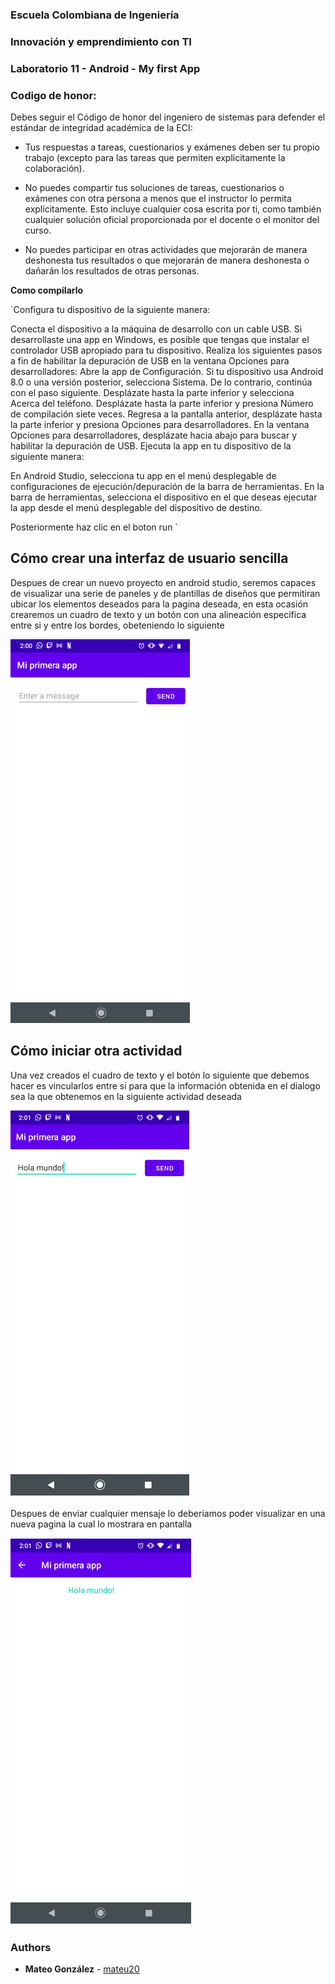 ### Escuela Colombiana de Ingeniería
### Innovación y emprendimiento con TI

### Laboratorio 11 - Android - My first App

### Codigo de honor:
Debes seguir el Código de honor del ingeniero de sistemas para defender el estándar de integridad académica de la ECI:

* Tus respuestas a tareas, cuestionarios y exámenes deben ser tu propio trabajo (excepto para las tareas que permiten explícitamente la colaboración).

* No puedes compartir tus soluciones de tareas, cuestionarios o exámenes con otra persona a menos que el instructor lo permita explícitamente. Esto incluye cualquier cosa escrita por ti, como también cualquier solución oficial proporcionada por el docente o el monitor del curso.

* No puedes participar en otras actividades que mejorarán de manera deshonesta tus resultados o que mejorarán de manera deshonesta o dañarán los resultados de otras personas.

**Como compilarlo**

`Configura tu dispositivo de la siguiente manera:

Conecta el dispositivo a la máquina de desarrollo con un cable USB. Si desarrollaste una app en Windows, es posible que tengas que instalar el controlador USB apropiado para tu dispositivo.
Realiza los siguientes pasos a fin de habilitar la depuración de USB en la ventana Opciones para desarrolladores:
Abre la app de Configuración.
Si tu dispositivo usa Android 8.0 o una versión posterior, selecciona Sistema. De lo contrario, continúa con el paso siguiente.
Desplázate hasta la parte inferior y selecciona Acerca del teléfono.
Desplázate hasta la parte inferior y presiona Número de compilación siete veces.
Regresa a la pantalla anterior, desplázate hasta la parte inferior y presiona Opciones para desarrolladores.
En la ventana Opciones para desarrolladores, desplázate hacia abajo para buscar y habilitar la depuración de USB.
Ejecuta la app en tu dispositivo de la siguiente manera:

En Android Studio, selecciona tu app en el menú desplegable de configuraciones de ejecución/depuración de la barra de herramientas.
En la barra de herramientas, selecciona el dispositivo en el que deseas ejecutar la app desde el menú desplegable del dispositivo de destino.

Posteriormente haz clic en el boton  run
`

##  Cómo crear una interfaz de usuario sencilla

Despues de crear un nuevo proyecto en android studio, seremos capaces de visualizar una serie de paneles y de plantillas de diseños que permitiran ubicar los elementos deseados para la pagina deseada,
en esta ocasión crearemos un cuadro de texto y un botón con una alineación especifica entre si y entre los bordes, obeteniendo lo siguiente

![](img/interfazSencilla.PNG)


## Cómo iniciar otra actividad


Una vez creados el cuadro de texto y el botón lo siguiente que debemos hacer es vincularlos entre si para que la información obtenida en el dialogo sea la que obtenemos en la siguiente actividad deseada

![](img/nuevaActividad.PNG)

Despues de enviar cualquier mensaje lo deberiamos poder visualizar en una nueva pagina la cual lo mostrara en pantalla 

![](img/holaMundo.PNG)

### Authors

* **Mateo González**  - [mateu20](https://github.com/mateu20)
